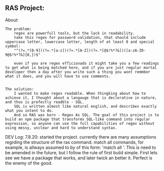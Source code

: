 RAS Project:
-----------------

About:

    The problem: 
        regex are powerfull tools, but the lack in readability.
        take this regex for password validation, that should include uppercase letter, lowercase letter, length of at least 8 and special symbol:
        "^(?=.*[0-9])(?=.*[a-z])(?=.*[A-Z])(?=.*[@$!%*?&])([a-zA-Z0-9@$!%*?&]{8,})$"
        
        even if you are regex efficionado it might take you a few readings to get what is being matched here, and if you are just regular mortal developer then a day after you write such a thing you wont remmber what it does, and you will have to use comments.


    The solution:
        I wanted to make regex readable. When thingking about how to achieve it, I thought about a langauge that is declerative in nature, and thus is prefectly readble - SQL.
        SQL is written almost like natural english, and describes exactly what you intent to do.
        And so RAS was born - Regex As SQL. The goal of this project is to build an npm package that transforms SQL-like command into regular expression, so anyone can use the full capabilities of regex without using messy, unclear and hard to understand syntax.

DEV Log:
    7.8.20:
        started the project. currently there are many assumptions regrding the structure of the ras command. match all commands, for example, is allways assumed to by of this form: 
        'match all <type>'. This is need to be amended in the future, but I follow the rule of first build simple. First lets see we have a package that works, and later twick an better it. Perfect is the enemy of the good.
        
